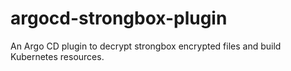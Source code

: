 # argocd-strongbox-plugin

An Argo CD plugin to decrypt strongbox encrypted files and build Kubernetes resources.
